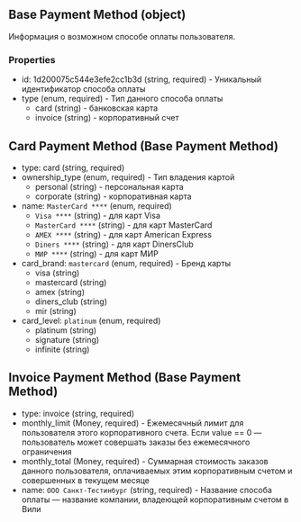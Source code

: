 ## Base Payment Method (object)

Информация о возможном способе оплаты пользователя.

### Properties

+ id: 1d200075c544e3efe2cc1b3d (string, required) - Уникальный идентификатор способа оплаты
+ type (enum, required) - Тип данного способа оплаты
  + card (string) - банковская карта
  + invoice (string) - корпоративный счет

## Card Payment Method (Base Payment Method)

+ type: card (string, required)
+ ownership_type (enum, required) - Тип владения картой
  + personal (string) - персональная карта
  + corporate (string) - корпоративная карта
+ name: `MasterCard ****` (enum, required)
  + `Visa ****` (string) - для карт Visa
  + `MasterCard ****` (string) - для карт MasterCard
  + `AMEX ****` (string) - для карт American Express
  + `Diners ****` (string) - для карт DinersClub
  + `МИР ****` (string) - для карт МИР
+ card_brand: `mastercard` (enum, required) - Бренд карты
  + visa (string)
  + mastercard (string)
  + amex (string)
  + diners_club (string)
  + mir (string)
+ card_level: `platinum` (enum, required)
  + platinum (string)
  + signature (string)
  + infinite (string)


## Invoice Payment Method (Base Payment Method)

+ type: invoice (string, required)
+ monthly_limit (Money, required) - Ежемесячный лимит для пользователя этого корпоративного счета. Если value == 0 — пользователь может совершать заказы без ежемесячного ограничения
+ monthly_total (Money, required) - Суммарная стоимость заказов данного пользователя, оплачиваемых этим корпоративным счетом и совершенных в текущем месяце
+ name: `ООО Санкт-Тестинбург` (string, required) - Название способа оплаты — название компании, владеющей корпоративным счетом в Вили
